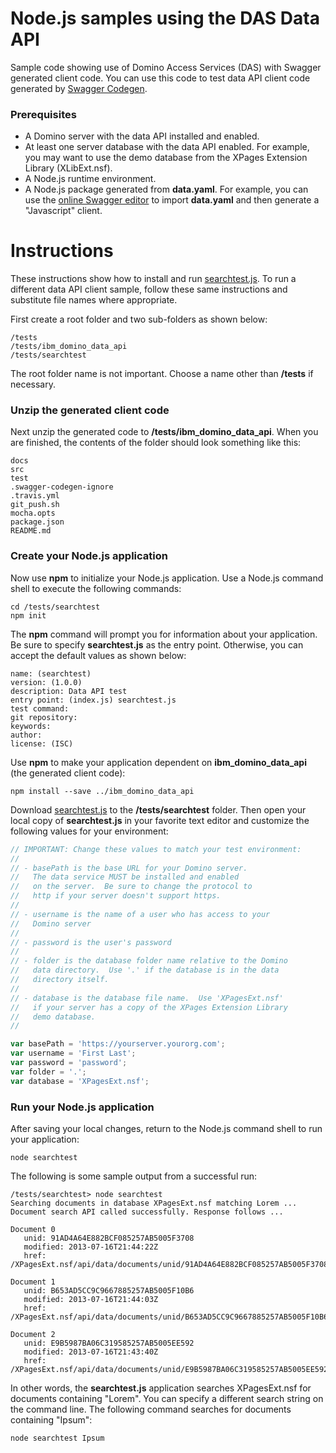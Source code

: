 <!---
  © Copyright IBM Corp. 2017
  
  Licensed under the Apache License, Version 2.0 (the "License"); 
  you may not use this file except in compliance with the License. 
  You may obtain a copy of the License at:
  
  http://www.apache.org/licenses/LICENSE-2.0 
  
  Unless required by applicable law or agreed to in writing, software 
  distributed under the License is distributed on an "AS IS" BASIS, 
  WITHOUT WARRANTIES OR CONDITIONS OF ANY KIND, either express or 
  implied. See the License for the specific language governing 
--->

# Node.js samples using the DAS Data API
Sample code showing use of Domino Access Services (DAS) with Swagger
generated client code.  You can use this code to test data API client
code generated by
[Swagger Codegen](https://github.com/swagger-api/swagger-codegen).

### Prerequisites
- A Domino server with the data API installed and enabled.
- At least one server database with the data API enabled.
  For example, you may want to use the demo database from
  the XPages Extension Library (XLibExt.nsf).  
- A Node.js runtime environment.
- A Node.js package generated from **data.yaml**.  For example,
  you can use the [online Swagger editor](http://editor.swagger.io)
  to import **data.yaml** and then generate a "Javascript" client.

# Instructions
These instructions show how to install and run [searchtest.js](searchtest.js).
To run a different data API client sample, follow these same instructions
and substitute file names where appropriate.

First create a root folder and two sub-folders as shown below:

```
/tests
/tests/ibm_domino_data_api
/tests/searchtest
```

The root folder name is not important.  Choose a name other than
**/tests** if necessary.

### Unzip the generated client code
Next unzip the generated code to **/tests/ibm_domino_data_api**.
When you are finished, the contents of the folder should look
something like this:

```
docs
src
test
.swagger-codegen-ignore
.travis.yml
git_push.sh
mocha.opts
package.json
README.md
```

### Create your Node.js application
Now use **npm** to initialize your Node.js application. Use a Node.js 
command shell to execute the following commands:

```
cd /tests/searchtest
npm init
```

The **npm** command will prompt you for information about your
application.  Be sure to specify **searchtest.js** as the
entry point.  Otherwise, you can accept the default values
as shown below:

```
name: (searchtest)
version: (1.0.0)
description: Data API test
entry point: (index.js) searchtest.js
test command:
git repository:
keywords:
author:
license: (ISC)
```

Use **npm** to make your application dependent on **ibm_domino_data_api**
(the generated client code):

```
npm install --save ../ibm_domino_data_api
```

Download [searchtest.js](searchtest.js) to the **/tests/searchtest** folder.
Then open your local copy of **searchtest.js** in your favorite text editor
and customize the following values for your environment:

```javascript
// IMPORTANT: Change these values to match your test environment:
//
// - basePath is the base URL for your Domino server.
//   The data service MUST be installed and enabled
//   on the server.  Be sure to change the protocol to
//   http if your server doesn't support https.
//
// - username is the name of a user who has access to your
//   Domino server
//
// - password is the user's password
//
// - folder is the database folder name relative to the Domino
//   data directory.  Use '.' if the database is in the data
//   directory itself.
//
// - database is the database file name.  Use 'XPagesExt.nsf'
//   if your server has a copy of the XPages Extension Library
//   demo database.
//

var basePath = 'https://yourserver.yourorg.com';
var username = 'First Last';
var password = 'password';
var folder = '.';
var database = 'XPagesExt.nsf';
```

### Run your Node.js application
After saving your local changes, return to the Node.js command shell to run 
your application:

```
node searchtest
```

The following is some sample output from a successful run:

```
/tests/searchtest> node searchtest
Searching documents in database XPagesExt.nsf matching Lorem ...
Document search API called successfully. Response follows ...

Document 0
   unid: 91AD4A64E882BCF085257AB5005F3708
   modified: 2013-07-16T21:44:22Z
   href: /XPagesExt.nsf/api/data/documents/unid/91AD4A64E882BCF085257AB5005F3708

Document 1
   unid: B653AD5CC9C9667885257AB5005F10B6
   modified: 2013-07-16T21:44:03Z
   href: /XPagesExt.nsf/api/data/documents/unid/B653AD5CC9C9667885257AB5005F10B6

Document 2
   unid: E9B5987BA06C319585257AB5005EE592
   modified: 2013-07-16T21:43:40Z
   href: /XPagesExt.nsf/api/data/documents/unid/E9B5987BA06C319585257AB5005EE592
```

In other words, the **searchtest.js** application searches XPagesExt.nsf
for documents containing "Lorem".  You can specify a different search
string on the command line.  The following command searches for documents
containing "Ipsum":

```
node searchtest Ipsum
```

